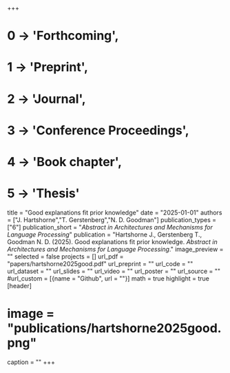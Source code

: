 +++
# 0 -> 'Forthcoming',
# 1 -> 'Preprint',
# 2 -> 'Journal',
# 3 -> 'Conference Proceedings',
# 4 -> 'Book chapter',
# 5 -> 'Thesis'

title = "Good explanations fit prior knowledge"
date = "2025-01-01"
authors = ["J. Hartshorne","T. Gerstenberg","N. D. Goodman"]
publication_types = ["6"]
publication_short = "_Abstract in Architectures and Mechanisms for Language Processing_"
publication = "Hartshorne J., Gerstenberg T., Goodman N. D. (2025). Good explanations fit prior knowledge. _Abstract in Architectures and Mechanisms for Language Processing_."
image_preview = ""
selected = false
projects = []
url_pdf = "papers/hartshorne2025good.pdf"
url_preprint = ""
url_code = ""
url_dataset = ""
url_slides = ""
url_video = ""
url_poster = ""
url_source = ""
#url_custom = [{name = "Github", url = ""}]
math = true
highlight = true
[header]
# image = "publications/hartshorne2025good.png"
caption = ""
+++
